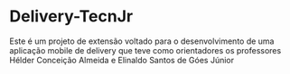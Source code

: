 # Delivery-TecnJr
Este é um projeto de extensão voltado para o desenvolvimento de uma aplicação mobile de delivery que teve como orientadores os professores Hélder Conceição Almeida e Elinaldo Santos de Góes Júnior
